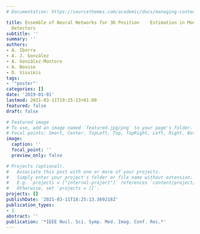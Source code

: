 ```yaml
---
# Documentation: https://sourcethemes.com/academic/docs/managing-content/

title: Ensemble of Neural Networks for 3D Position    Estimation in Monolithic PET
  Detectors
subtitle: ''
summary: ''
authors:
- A. Iborra
- A. J. González
- A. González-Montoro
- A. Bousse
- D. Visvikis
tags:
- '"poster"'
categories: []
date: '2019-01-01'
lastmod: 2021-03-11T19:25:13+01:00
featured: false
draft: false

# Featured image
# To use, add an image named `featured.jpg/png` to your page's folder.
# Focal points: Smart, Center, TopLeft, Top, TopRight, Left, Right, BottomLeft, Bottom, BottomRight.
image:
  caption: ''
  focal_point: ''
  preview_only: false

# Projects (optional).
#   Associate this post with one or more of your projects.
#   Simply enter your project's folder or file name without extension.
#   E.g. `projects = ["internal-project"]` references `content/project/deep-learning/index.md`.
#   Otherwise, set `projects = []`.
projects: []
publishDate: '2021-03-11T18:25:13.369218Z'
publication_types:
- 1
abstract: ''
publication: '*IEEE Nucl. Sci. Symp. Med. Imag. Conf. Rec.*'
---
```

